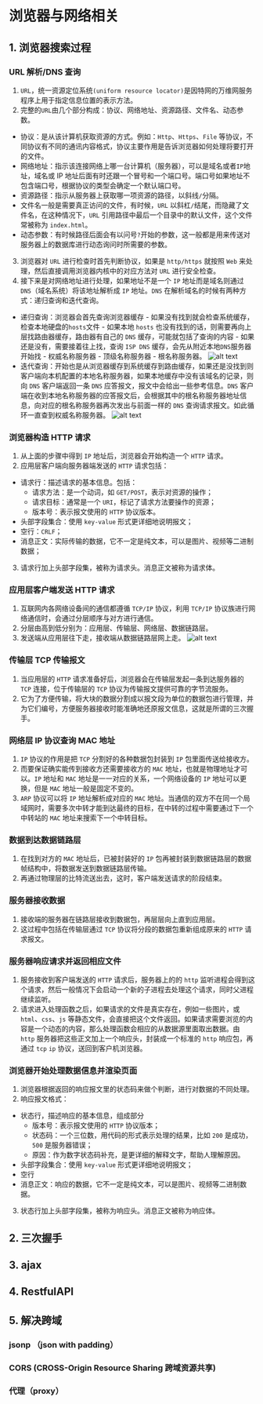 # 浏览器与网络相关

## 1. 浏览器搜索过程

### URL 解析/DNS 查询

1. `URL`，统一资源定位系统`(uniform resource locator)`是因特网的万维网服务程序上用于指定信息位置的表示方法。
2. 完整的`URL`由几个部分构成：协议、网络地址、资源路径、文件名、动态参数。

- 协议：是从该计算机获取资源的方式。例如：`Http`、`Https`、`File` 等协议，不同协议有不同的通讯内容格式，协议主要作用是告诉浏览器如何处理将要打开的文件。
- 网络地址：指示该连接网络上哪一台计算机（服务器），可以是域名或者`IP`地址，域名或 IP 地址后面有时还跟一个冒号和一个端口号。端口号如果地址不包含端口号，根据协议的类型会确定一个默认端口号。
- 资源路径：指示从服务器上获取哪一项资源的路径，以斜线`/`分隔。
- 文件名一般是需要真正访问的文件，有时候，`URL` 以斜杠`/`结尾，而隐藏了文件名，在这种情况下，`URL` 引用路径中最后一个目录中的默认文件，这个文件常被称为 `index.html`。
- 动态参数：有时候路径后面会有以问号`?`开始的参数，这一般都是用来传送对服务器上的数据库进行动态询问时所需要的参数。

3. 浏览器对 `URL` 进行检查时首先判断协议，如果是 `http/https` 就按照 `Web` 来处理，然后直接调用浏览器内核中的对应方法对 `URL` 进行安全检查。
4. 接下来是对网络地址进行处理，如果地址不是一个 `IP` 地址而是域名则通过 `DNS`（域名系统）将该地址解析成 `IP` 地址。`DNS` 在解析域名的时候有两种方式：递归查询和迭代查询。

- 递归查询：浏览器会首先查询浏览器缓存 - 如果没有找到就会检查系统缓存，检查本地硬盘的`hosts`文件 - 如果本地 `hosts` 也没有找到的话，则需要再向上层找路由器缓存，路由器有自己的 `DNS` 缓存，可能就包括了查询的内容 - 如果还是没有，需要接着往上找，查询 `ISP DNS` 缓存，会先从附近本地`DNS`服务器开始找 - 权威名称服务器 - 顶级名称服务器 - 根名称服务器。
  ![alt text](./images/递归解析.webp 'DNS 递归解析')
- 迭代查询：开始也是从浏览器缓存到系统缓存到路由缓存，如果还是没找到则客户端向本机配置的本地名称服务器，如果本地缓存中没有该域名的记录，则向 `DNS` 客户端返回一条 `DNS` 应答报文，报文中会给出一些参考信息。`DNS` 客户端在收到本地名称服务器的应答报文后，会根据其中的根名称服务器地址信息，向对应的根名称服务器再次发出与前面一样的 `DNS` 查询请求报文。如此循环一直查到权威名称服务器。
  ![alt text](./images/迭代解析.webp 'DNS 迭代解析')

### 浏览器构造 HTTP 请求

1. 从上面的步骤中得到 `IP` 地址后，浏览器会开始构造一个 `HTTP` 请求。
2. 应用层客户端向服务器端发送的 `HTTP` 请求包括：

- 请求行：描述请求的基本信息。包括：
  - 请求方法：是一个动词，如 `GET/POST`，表示对资源的操作；
  - 请求目标：通常是一个 `URI`，标记了请求方法要操作的资源；
  - 版本号：表示报文使用的 `HTTP` 协议版本。
- 头部字段集合：使用 `key-value` 形式更详细地说明报文；
- 空行：`CRLF`；
- 消息正文：实际传输的数据，它不一定是纯文本，可以是图片、视频等二进制数据；

3. 请求行加上头部字段集，被称为请求头。消息正文被称为请求体。

### 应用层客户端发送 HTTP 请求

1. 互联网内各网络设备间的通信都遵循 `TCP/IP` 协议，利用 `TCP/IP` 协议族进行网络通信时，会通过分层顺序与对方进行通信。
2. 分层由高到低分别为：应用层、传输层、网络层、数据链路层。
3. 发送端从应用层往下走，接收端从数据链路层网上走。
   ![alt text](./images/应用层客户端发送HTTP请求.png '应用层客户端发送HTTP请求')

### 传输层 TCP 传输报文

1. 当应用层的 `HTTP` 请求准备好后，浏览器会在传输层发起一条到达服务器的 `TCP` 连接，位于传输层的 `TCP` 协议为传输报文提供可靠的字节流服务。
2. 它为了方便传输，将大块的数据分割成以报文段为单位的数据包进行管理，并为它们编号，方便服务器接收时能准确地还原报文信息，这就是所谓的三次握手。

### 网络层 IP 协议查询 MAC 地址

1. `IP` 协议的作用是把 `TCP` 分割好的各种数据包封装到 `IP` 包里面传送给接收方。
2. 而要保证确实能传到接收方还需要接收方的 `MAC` 地址，也就是物理地址才可以。`IP` 地址和 `MAC` 地址是一一对应的关系，一个网络设备的 `IP` 地址可以更换，但是 `MAC` 地址一般是固定不变的。
3. `ARP` 协议可以将 `IP` 地址解析成对应的 `MAC` 地址。当通信的双方不在同一个局域网时，需要多次中转才能到达最终的目标，在中转的过程中需要通过下一个中转站的 `MAC` 地址来搜索下一个中转目标。

### 数据到达数据链路层

1. 在找到对方的 `MAC` 地址后，已被封装好的 `IP` 包再被封装到数据链路层的数据帧结构中，将数据发送到数据链路层传输。
2. 再通过物理层的比特流送出去，这时，客户端发送请求的阶段结束。

### 服务器接收数据

1. 接收端的服务器在链路层接收到数据包，再层层向上直到应用层。
2. 这过程中包括在传输层通过 `TCP` 协议将分段的数据包重新组成原来的 `HTTP` 请求报文。

### 服务器响应请求并返回相应文件

1. 服务接收到客户端发送的 `HTTP` 请求后，服务器上的的 `http` 监听进程会得到这个请求，然后一般情况下会启动一个新的子进程去处理这个请求，同时父进程继续监听。
2. 请求进入处理函数之后，如果请求的文件是真实存在，例如一些图片，或 `html`、`css`、`js` 等静态文件，会直接把这个文件返回。如果请求需要浏览的内容是一个动态的内容，那么处理函数会相应的从数据源里面取出数据。由 `http` 服务器把这些正文加上一个响应头，封装成一个标准的 `http` 响应包，再通过 `tcp` `ip` 协议，送回到客户机浏览器。

### 浏览器开始处理数据信息并渲染页面

1. 浏览器根据返回的响应报文里的状态码来做个判断，进行对数据的不同处理。
2. 响应报文格式：

- 状态行，描述响应的基本信息，组成部分
  - 版本号：表示报文使用的 `HTTP` 协议版本；
  - 状态码：一个三位数，用代码的形式表示处理的结果，比如 `200` 是成功，`500` 是服务器错误；
  - 原因：作为数字状态码补充，是更详细的解释文字，帮助人理解原因。
- 头部字段集合：使用 `key-value` 形式更详细地说明报文；
- 空行
- 消息正文：响应的数据，它不一定是纯文本，可以是图片、视频等二进制数据。

3. 状态行加上头部字段集，被称为响应头。消息正文被称为响应体。

## 2. 三次握手

## 3. ajax

## 4. RestfulAPI

## 5. 解决跨域

### jsonp （json with padding）

### CORS (CROSS-Origin Resource Sharing 跨域资源共享)

### 代理（proxy）
